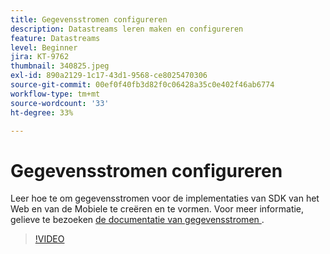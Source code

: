 ```yaml
---
title: Gegevensstromen configureren
description: Datastreams leren maken en configureren
feature: Datastreams
level: Beginner
jira: KT-9762
thumbnail: 340825.jpeg
exl-id: 890a2129-1c17-43d1-9568-ce8025470306
source-git-commit: 00ef0f40fb3d82f0c06428a35c0e402f46ab6774
workflow-type: tm+mt
source-wordcount: '33'
ht-degree: 33%

---
```


# Gegevensstromen configureren

Leer hoe te om gegevensstromen voor de implementaties van SDK van het Web en van de Mobiele te creëren en te vormen. Voor meer informatie, gelieve te bezoeken [ de documentatie van gegevensstromen ](https://experienceleague.adobe.com/docs/experience-platform/edge/fundamentals/datastreams.html).

>[!VIDEO](https://video.tv.adobe.com/v/340825?learn=on)
